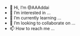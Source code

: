 - 👋 Hi, I’m @AAAddai
- 👀 I’m interested in ...
- 🌱 I’m currently learning ...
- 💞️ I’m looking to collaborate on ...
- 📫 How to reach me ...

<!---
AAAddai/AAAddai is a ✨ special ✨ repository because its `README.md` (this file) appears on your GitHub profile.
You can click the Preview link to take a look at your changes.
--->
